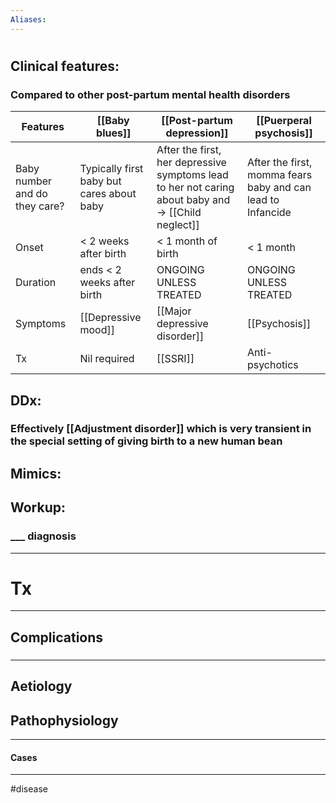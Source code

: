 ```yaml
---
Aliases:
---
```

# 
## Clinical features:
###
### Compared to other post-partum mental health disorders
| Features                      | [[Baby blues]]                            | [[Post-partum depression]]                                                                          | [[Puerperal psychosis]]                                     |
| ----------------------------- | ----------------------------------------- | --------------------------------------------------------------------------------------------------- | ----------------------------------------------------------- |
| Baby number and do they care? | Typically first baby but cares about baby | After the first, her depressive symptoms lead to her not caring about baby and -> [[Child neglect]] | After the first, momma fears baby and can lead to Infancide |
| Onset                         | < 2 weeks after birth                     | < 1 month of birth                                                                                  | < 1 month                                                   |
| Duration                      | ends < 2 weeks after birth                | ONGOING UNLESS TREATED                                                                              | ONGOING UNLESS TREATED                                      |
| Symptoms                      | [[Depressive mood]]                       | [[Major depressive disorder]]                                                                       | [[Psychosis]]                                               |
| Tx                            | Nil required                              | [[SSRI]]                                                                                           | Anti-psychotics                                                            |

## DDx:
### Effectively [[Adjustment disorder]] which is very transient in the special setting of giving birth to a new human bean
## Mimics:
###
## Workup:
### ___ diagnosis
---
# Tx

---
## Complications
###

---
## Aetiology
## Pathophysiology

---
#### Cases


---
#disease 